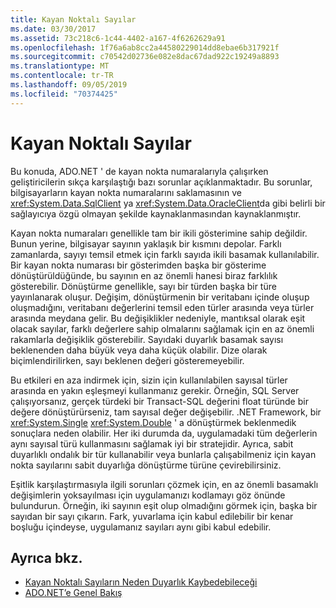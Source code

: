 ```yaml
---
title: Kayan Noktalı Sayılar
ms.date: 03/30/2017
ms.assetid: 73c218c6-1c44-4402-a167-4f6262629a91
ms.openlocfilehash: 1f76a6ab8cc2a44580229014dd8ebae6b317921f
ms.sourcegitcommit: c70542d02736e082e8dac67dad922c19249a8893
ms.translationtype: MT
ms.contentlocale: tr-TR
ms.lasthandoff: 09/05/2019
ms.locfileid: "70374425"
---
```

# <a name="floating-point-numbers"></a>Kayan Noktalı Sayılar
Bu konuda, ADO.NET ' de kayan nokta numaralarıyla çalışırken geliştiricilerin sıkça karşılaştığı bazı sorunlar açıklanmaktadır. Bu sorunlar, bilgisayarların kayan nokta numaralarını saklamasının ve <xref:System.Data.SqlClient> ya <xref:System.Data.OracleClient>da gibi belirli bir sağlayıcıya özgü olmayan şekilde kaynaklanmasından kaynaklanmıştır.  
  
 Kayan nokta numaraları genellikle tam bir ikili gösterimine sahip değildir. Bunun yerine, bilgisayar sayının yaklaşık bir kısmını depolar. Farklı zamanlarda, sayıyı temsil etmek için farklı sayıda ikili basamak kullanılabilir. Bir kayan nokta numarası bir gösterimden başka bir gösterime dönüştürüldüğünde, bu sayının en az önemli hanesi biraz farklılık gösterebilir. Dönüştürme genellikle, sayı bir türden başka bir türe yayınlanarak oluşur. Değişim, dönüştürmenin bir veritabanı içinde oluşup oluşmadığını, veritabanı değerlerini temsil eden türler arasında veya türler arasında meydana gelir. Bu değişiklikler nedeniyle, mantıksal olarak eşit olacak sayılar, farklı değerlere sahip olmalarını sağlamak için en az önemli rakamlarla değişiklik gösterebilir. Sayıdaki duyarlık basamak sayısı beklenenden daha büyük veya daha küçük olabilir. Dize olarak biçimlendirilirken, sayı beklenen değeri gösteremeyebilir.  
  
 Bu etkileri en aza indirmek için, sizin için kullanılabilen sayısal türler arasında en yakın eşleşmeyi kullanmanız gerekir. Örneğin, SQL Server çalışıyorsanız, gerçek türdeki bir Transact-SQL değerini float türünde bir değere dönüştürürseniz, tam sayısal değer değişebilir. .NET Framework, bir <xref:System.Single> <xref:System.Double> ' a dönüştürmek beklenmedik sonuçlara neden olabilir. Her iki durumda da, uygulamadaki tüm değerlerin aynı sayısal türü kullanmasını sağlamak iyi bir stratejidir. Ayrıca, sabit duyarlıklı ondalık bir tür kullanabilir veya bunlarla çalışabilmeniz için kayan nokta sayılarını sabit duyarlığa dönüştürme türüne çevirebilirsiniz.  
  
 Eşitlik karşılaştırmasıyla ilgili sorunları çözmek için, en az önemli basamaklı değişimlerin yoksayılması için uygulamanızı kodlamayı göz önünde bulundurun. Örneğin, iki sayının eşit olup olmadığını görmek için, başka bir sayıdan bir sayı çıkarın. Fark, yuvarlama için kabul edilebilir bir kenar boşluğu içindeyse, uygulamanız sayıları aynı gibi kabul edebilir.  
  
## <a name="see-also"></a>Ayrıca bkz.

- [Kayan Noktalı Sayıların Neden Duyarlık Kaybedebileceği](/cpp/build/why-floating-point-numbers-may-lose-precision)
- [ADO.NET’e Genel Bakış](ado-net-overview.md)
